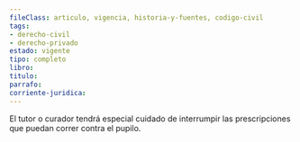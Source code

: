```yaml
---
fileClass: articulo, vigencia, historia-y-fuentes, codigo-civil
tags:
- derecho-civil
- derecho-privado
estado: vigente
tipo: completo
libro:
titulo:
parrafo:
corriente-juridica:
---
```

El tutor o curador tendrá especial cuidado de interrumpir las prescripciones que puedan correr contra el pupilo.